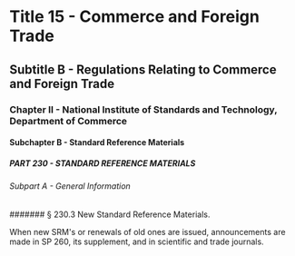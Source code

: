 
# Title 15 - Commerce and Foreign Trade
## Subtitle B - Regulations Relating to Commerce and Foreign Trade
### Chapter II - National Institute of Standards and Technology, Department of Commerce
#### Subchapter B - Standard Reference Materials
##### PART 230 - STANDARD REFERENCE MATERIALS
###### Subpart A - General Information
####### § 230.3 New Standard Reference Materials.

When new SRM's or renewals of old ones are issued, announcements are made in SP 260, its supplement, and in scientific and trade journals.
